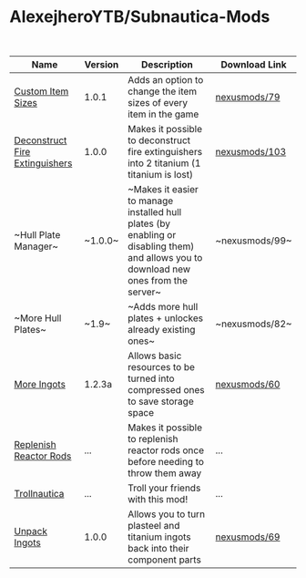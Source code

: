 # AlexejheroYTB/Subnautica-Mods
<br>

| Name | Version | Description | Download Link | 
|-|-|-|-|
| <a href=./CustomItemSizes> Custom Item Sizes | 1.0.1 | Adds an option to change the item sizes of every item in the game | <a href=https://nexusmods.com/subnautica/mods/79> nexusmods/79 |
| <a href=./DeconstructFireExtinguishers> Deconstruct Fire Extinguishers | 1.0.0 | Makes it possible to deconstruct fire extinguishers into 2 titanium (1 titanium is lost) | <a href=https://nexusmods.com/subnautica/mods/103> nexusmods/103 |
| ~Hull Plate Manager~ | ~1.0.0~ | ~Makes it easier to manage installed hull plates (by enabling or disabling them) and allows you to download new ones from the server~ | ~nexusmods/99~ |
| ~More Hull Plates~ | ~1.9~ | ~Adds more hull plates + unlockes already existing ones~ | ~nexusmods/82~ |
| <a href=./MoreIngots > More Ingots | 1.2.3a | Allows basic resources to be turned into compressed ones to save storage space | <a href=https://nexusmods.com/subnautica/mods/60> nexusmods/60 |
| <a href=./ReplenishReactorRods> Replenish Reactor Rods | ... | Makes it possible to replenish reactor rods once before needing to throw them away | ... |
| <a href=./Trollnautica> Trollnautica | ... | Troll your friends with this mod! | ... |
| <a href=./UnpackIngots > Unpack Ingots | 1.0.0 | Allows you to turn plasteel and titanium ingots back into their component parts | <a href=https://nexusmods.com/subnautica/mods/69> nexusmods/69 |

